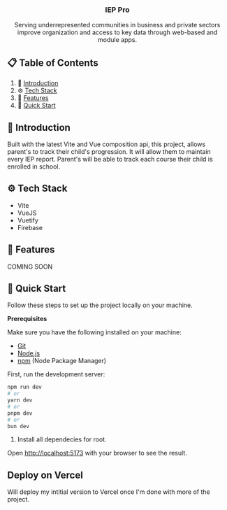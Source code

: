 <div align="center">
  <h3 align="center">IEP Pro</h3>
  <p>Serving underrepresented communities in business and private sectors improve organization and access to key data through web-based and module apps.</p>
</div>

## 📋 <a name="table">Table of Contents</a>

1. 🤖 [Introduction](#introduction)
2. ⚙️ [Tech Stack](#tech-stack)
3. 🔋 [Features](#features)
4. 🤸 [Quick Start](#quick-start)

## <a name="introduction">🤖 Introduction</a>

Built with the latest Vite and Vue composition api, this project, allows parent's to track their child's progression. It will allow them to maintain every IEP report. Parent's will be able to track each course their child is enrolled in school.

## <a name="tech-stack">⚙️ Tech Stack</a>

- Vite
- VueJS
- Vuetify
- Firebase

## <a name="features">🔋 Features</a>

COMING SOON

<!-- 👉 **Authentication**: Implements authentication and authorization features using Clerk, allowing users to securely log in via social sign-on or traditional email and password methods, while ensuring appropriate access levels and permissions within the platform.

👉 **New Meeting**: Quickly start a new meeting, configuring camera and microphone settings before joining.

👉 **Meeting Controls**: Participants have full control over meeting aspects, including recording, emoji reactions, screen sharing, muting/unmuting, sound adjustments, grid layout, participant list view, and individual participant management (pinning, muting, unmuting, blocking, allowing video share).

👉 **Exit Meeting**: Participants can leave a meeting, or creators can end it for all attendees.

👉 **Schedule Future Meetings**: Input meeting details (date, time) to schedule future meetings, accessible on the 'Upcoming Meetings' page for sharing the link or immediate start.

👉 **Past Meetings List**: Access a list of previously held meetings, including details and metadata.

👉 **View Recorded Meetings**: Access recordings of past meetings for review or reference.

👉 **Personal Room**: Users have a personal room with a unique meeting link for instant meetings, shareable with others.

👉 **Join Meetings via Link**: Easily join meetings created by others by providing a link.

👉 **Secure Real-time Functionality**: All interactions within the platform are secure and occur in real-time, maintaining user privacy and data integrity. -->

<!-- 👉 **Responsive Design**: Follows responsive design principles to ensure optimal user experience across devices, adapting seamlessly to different screen sizes and resolutions.

and many more, including code architecture and reusability. -->

## <a name="quick-start">🤸 Quick Start</a>

Follow these steps to set up the project locally on your machine.

**Prerequisites**

Make sure you have the following installed on your machine:

- [Git](https://git-scm.com/)
- [Node.js](https://nodejs.org/en)
- [npm](https://www.npmjs.com/) (Node Package Manager)

First, run the development server:

```bash
npm run dev
# or
yarn dev
# or
pnpm dev
# or
bun dev
```

1. Install all dependecies for root.

Open [http://localhost:5173](http://localhost:5173) with your browser to see the result.

## Deploy on Vercel

Will deploy my intitial version to Vercel once I'm done with more of the project.
